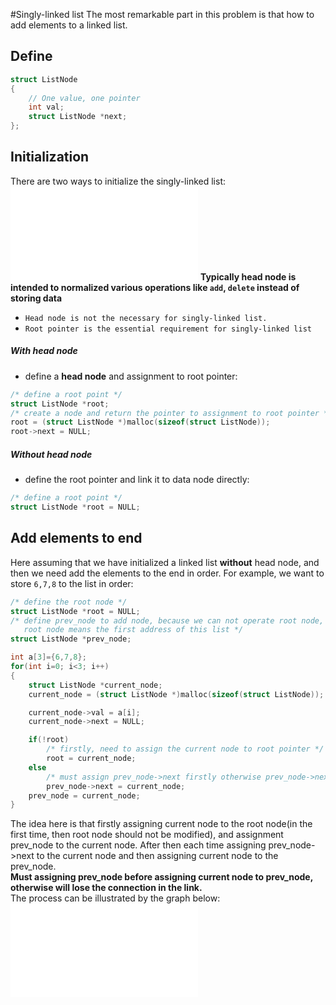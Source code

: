 #Singly-linked list
The most remarkable part in this problem is that how to add elements to a linked list.

## Define
```c
struct ListNode
{
	// One value, one pointer
	int val;
	struct ListNode *next;
};
```
## Initialization
There are two ways to initialize the singly-linked list:
![initialization](/res/linkedlist.pdf)
**Typically head node is intended to normalized various operations like `add`, `delete` instead of storing data**  
- `Head node is not the necessary for singly-linked list.`
- `Root pointer is the essential requirement for singly-linked list`
##### With head node
- define a **head node** and assignment to root pointer:
```c
/* define a root point */
struct ListNode *root;
/* create a node and return the pointer to assignment to root pointer */
root = (struct ListNode *)malloc(sizeof(struct ListNode));
root->next = NULL;
```
##### Without head node
- define the root pointer and link it to data node directly:
```c
/* define a root point */
struct ListNode *root = NULL;
```
## Add elements to end
Here assuming that we have initialized a linked list **without** head node, and then we need add the elements to the end in order. For example, we want to store `6,7,8` to the list in order:
```c
/* define the root node */
struct ListNode *root = NULL;
/* define prev_node to add node, because we can not operate root node,
   root node means the first address of this list */
struct ListNode *prev_node;

int a[3]={6,7,8};
for(int i=0; i<3; i++)
{
	struct ListNode *current_node;
	current_node = (struct ListNode *)malloc(sizeof(struct ListNode));

	current_node->val = a[i];
	current_node->next = NULL;

	if(!root)
		/* firstly, need to assign the current node to root pointer */
		root = current_node;
	else
		/* must assign prev_node->next firstly otherwise prev_node->next will lose */
		prev_node->next = current_node;
	prev_node = current_node;
}
```
The idea here is that firstly assigning current node to the root node(in the first time, then root node should not be modified), and assignment prev_node to the current node. After then each time assigning prev_node->next to the current node and then assigning current node to the prev_node.  
**Must assigning prev_node before assigning current node to prev_node, otherwise will lose the connection in the link.**  
The process can be illustrated by the graph below:
![add node](/res/addnode.pdf)